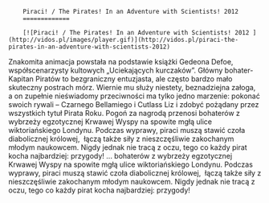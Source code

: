 
        Piraci! / The Pirates! In an Adventure with Scientists! 2012 
        =============
        
        [![Piraci! / The Pirates! In an Adventure with Scientists! 2012 ](http://vidos.pl/images/player.gif)](http://vidos.pl/piraci-the-pirates-in-an-adventure-with-scientists-2012)
        
        
 Znakomita animacja powstała na podstawie książki Gedeona Defoe, współscenarzysty kultowych „Uciekających kurczaków”. Główny bohater- Kapitan Piratów to bezgraniczny entuzjasta, ale często bardzo mało skuteczny postrach mórz. Wiernie mu służy niestety, beznadziejna załoga, a on zupełnie nieświadomy przeciwności ma tylko jedno marzenie: pokonać swoich rywali – Czarnego Bellamiego i Cutlass Liz i zdobyć pożądany przez wszystkich tytuł Pirata Roku. Pogoń za nagrodą przenosi bohaterów z wybrzeży egzotycznej Krwawej Wyspy na spowite mgłą ulice wiktoriańskiego Londynu. Podczas wyprawy, piraci muszą stawić czoła diabolicznej królowej,  łączą także siły z nieszczęśliwie zakochanym młodym naukowcem. Nigdy jednak nie tracą z oczu, tego co każdy pirat kocha najbardziej: przygody!   ... bohaterów z wybrzeży egzotycznej Krwawej Wyspy na spowite mgłą ulice wiktoriańskiego Londynu. Podczas wyprawy, piraci muszą stawić czoła diabolicznej królowej,  łączą także siły z nieszczęśliwie zakochanym młodym naukowcem. Nigdy jednak nie tracą z oczu, tego co każdy pirat kocha najbardziej: przygody!
    